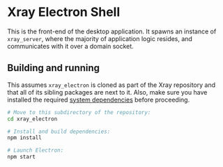 # Xray Electron Shell

This is the front-end of the desktop application. It spawns an instance of `xray_server`, where the majority of application logic resides, and communicates with it over a domain socket.

## Building and running

This assumes `xray_electron` is cloned as part of the Xray repository and that all of its sibling packages are next to it. Also, make sure you have installed the required [system dependencies](../CONTRIBUTING.md#install-system-dependencies) before proceeding.

```sh
# Move to this subdirectory of the repository:
cd xray_electron

# Install and build dependencies:
npm install

# Launch Electron:
npm start
```
